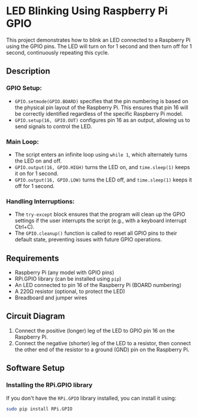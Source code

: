 # LED Blinking Using Raspberry Pi GPIO

This project demonstrates how to blink an LED connected to a Raspberry Pi using the GPIO pins. The LED will turn on for 1 second and then turn off for 1 second, continuously repeating this cycle.

## Description 
### GPIO Setup:

- `GPIO.setmode(GPIO.BOARD)` specifies that the pin numbering is based on the physical pin layout of the Raspberry Pi. This ensures that pin 16 will be correctly identified regardless of the specific Raspberry Pi model.
- `GPIO.setup(16, GPIO.OUT)` configures pin 16 as an output, allowing us to send signals to control the LED.

### Main Loop:

- The script enters an infinite loop using `while 1`, which alternately turns the LED on and off.
- `GPIO.output(16, GPIO.HIGH)` turns the LED on, and `time.sleep(1)` keeps it on for 1 second.
- `GPIO.output(16, GPIO.LOW)` turns the LED off, and `time.sleep(1)` keeps it off for 1 second.

### Handling Interruptions:

- The `try-except` block ensures that the program will clean up the GPIO settings if the user interrupts the script (e.g., with a keyboard interrupt Ctrl+C).
- The `GPIO.cleanup()` function is called to reset all GPIO pins to their default state, preventing issues with future GPIO operations.

## Requirements

- Raspberry Pi (any model with GPIO pins)
- RPi.GPIO library (can be installed using `pip`)
- An LED connected to pin 16 of the Raspberry Pi (BOARD numbering)
- A 220Ω resistor (optional, to protect the LED)
- Breadboard and jumper wires

## Circuit Diagram

1. Connect the positive (longer) leg of the LED to GPIO pin 16 on the Raspberry Pi.
2. Connect the negative (shorter) leg of the LED to a resistor, then connect the other end of the resistor to a ground (GND) pin on the Raspberry Pi.

## Software Setup

### Installing the RPi.GPIO library

If you don't have the `RPi.GPIO` library installed, you can install it using:

```bash
sudo pip install RPi.GPIO
